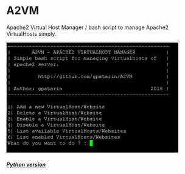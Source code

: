 # A2VM
 Apache2 Virtual Host Manager / bash script to manage Apache2 VirtualHosts simply.
 
 ![alt text](img/mainmenu.png)
 
 #####  [Python version](http://github.com/gpatarin/pyA2VM)
